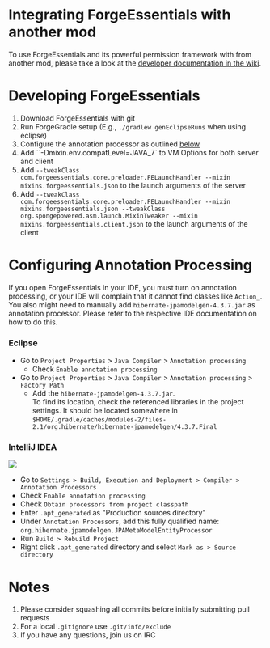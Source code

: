 # Integrating ForgeEssentials with another mod
To use ForgeEssentials and its powerful permission framework with from another mod, please take a look at the [developer documentation in the wiki](https://github.com/ForgeEssentials/ForgeEssentials/wiki/Developer-documentation).

# Developing ForgeEssentials
1. Download ForgeEssentials with git
2. Run ForgeGradle setup
  (E.g., `./gradlew genEclipseRuns` when using eclipse)
3. Configure the annotation processor as outlined [below](#Configuring-Annotation-Processing)
4. Add ``-Dmixin.env.compatLevel=JAVA_7` to VM Options for both server and client
5. Add `--tweakClass com.forgeessentials.core.preloader.FELaunchHandler --mixin mixins.forgeessentials.json` to the launch arguments of the server
6. Add `--tweakClass com.forgeessentials.core.preloader.FELaunchHandler --mixin mixins.forgeessentials.json --tweakClass org.spongepowered.asm.launch.MixinTweaker --mixin mixins.forgeessentials.client.json` to the launch arguments of the client

# Configuring Annotation Processing
If you open ForgeEssentials in your IDE, you must turn on annotation processing, or your IDE will complain that it cannot find classes like `Action_`. You also might need to manually add `hibernate-jpamodelgen-4.3.7.jar` as annotation processor. Please refer to the respective IDE documentation on how to do this.

### Eclipse
- Go to `Project Properties` > `Java Compiler` > `Annotation processing`
  - Check `Enable annotation processing`
- Go to `Project Properties` > `Java Compiler` > `Annotation processing` > `Factory Path`
  - Add the `hibernate-jpamodelgen-4.3.7.jar`.  
    To find its location, check the referenced libraries in the project settings. It should be located somewhere in  
    `$HOME/.gradle/caches/modules-2/files-2.1/org.hibernate/hibernate-jpamodelgen/4.3.7.Final`

### IntelliJ IDEA
![](http://files.forgeessentials.com/Idea_apt_settings.jpg)
- Go to `Settings > Build, Execution and Deployment > Compiler > Annotation Processors`
 - Check `Enable annotation processing`
 - Check `Obtain processors from project classpath`
 - Enter `.apt_generated` as "Production sources directory"
 - Under `Annotation Processors`, add this fully qualified name: `org.hibernate.jpamodelgen.JPAMetaModelEntityProcessor`
 - Run `Build > Rebuild Project`
 - Right click `.apt_generated` directory and select `Mark as > Source directory`

# Notes
1. Please consider squashing all commits before initially submitting pull requests
2. For a local `.gitignore` use `.git/info/exclude`
3. If you have any questions, join us on IRC
